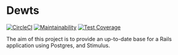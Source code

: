 # Dewts

[![CircleCI](https://circleci.com/gh/dinjas/dewts.svg?style=svg)](https://circleci.com/gh/dinjas/dewts)
[![Maintainability](https://api.codeclimate.com/v1/badges/071a81b9bd5f8c3494fa/maintainability)](https://codeclimate.com/github/dinjas/dewts/maintainability)
[![Test Coverage](https://api.codeclimate.com/v1/badges/071a81b9bd5f8c3494fa/test_coverage)](https://codeclimate.com/github/dinjas/dewts/test_coverage)

The aim of this project is to provide an up-to-date base for a Rails application using Postgres, and Stimulus.

